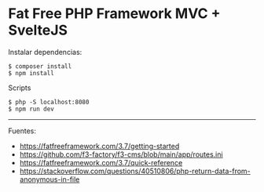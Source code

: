 # Fat Free PHP Framework MVC + SvelteJS

Instalar dependencias:

    $ composer install
    $ npm install

Scripts

    $ php -S localhost:8080
    $ npm run dev

---

Fuentes:

+ https://fatfreeframework.com/3.7/getting-started
+ https://github.com/f3-factory/f3-cms/blob/main/app/routes.ini
+ https://fatfreeframework.com/3.7/quick-reference
+ https://stackoverflow.com/questions/40510806/php-return-data-from-anonymous-in-file
